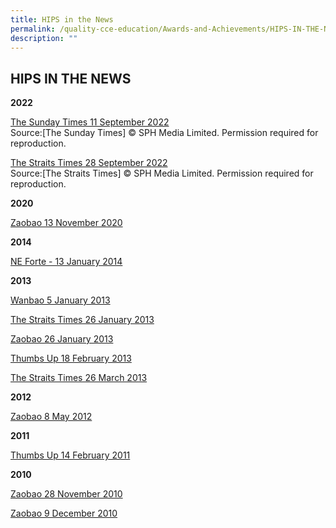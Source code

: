 ```yaml
---
title: HIPS in the News
permalink: /quality-cce-education/Awards-and-Achievements/HIPS-IN-THE-NEWS/
description: ""
---
```

## HIPS IN THE NEWS

**2022**

[The Sunday Times 11 September 2022](/images/SPH%202022%20article.png)<br>
Source:\[The Sunday Times\]&nbsp;©&nbsp;SPH Media Limited. Permission required for reproduction.

[The Straits Times 28 September 2022](/images/zubaidah%20caring%20teachers%20award%202022.png)  
Source:\[The Straits Times\]&nbsp;©&nbsp;SPH Media Limited. Permission required for reproduction.
  

**2020**

[Zaobao 13 November 2020](/files/Zaobao_2020.pdf)
  
**2014**  

[NE Forte - 13 January 2014](/files/NE%20Forte%20(Jan%202014).pdf)
  
**2013**  

[Wanbao 5 January 2013](/files/Wanbao%20(Jan%202013).pdf)

[The Straits Times 26 January 2013](https://holyinnocentspri.moe.edu.sg/qql/slot/u682/7.%20Awards%20&amp;%20Achievements/7.5%20HIPS%20in%20the%20News/Straits%20Times%20(Jan%202013).pdf)  

[Zaobao 26 January 2013](/files/Zaobao%20(Jan%202013).pdf)

[Thumbs Up 18 February 2013](/files/Thumbs%20Up%20(Feb%202013)-Pg%202.pdf)

[The Straits Times 26 March 2013](/files/Straits%20Times%20(Mar%202013).pdf)
  
**2012**  

[Zaobao 8 May 2012](/files/Zaobao%20(May%202012).pdf)

  
**2011**  

[Thumbs Up 14 February 2011](/files/Thumbs%20Up%20(Feb%202011).pdf)
  
**2010**  

[Zaobao 28 November 2010](/files/Zaobao%20(Nov%202010).pdf)

[Zaobao 9 December 2010](/files/Zaobao%20(Dec%202010).pdf)